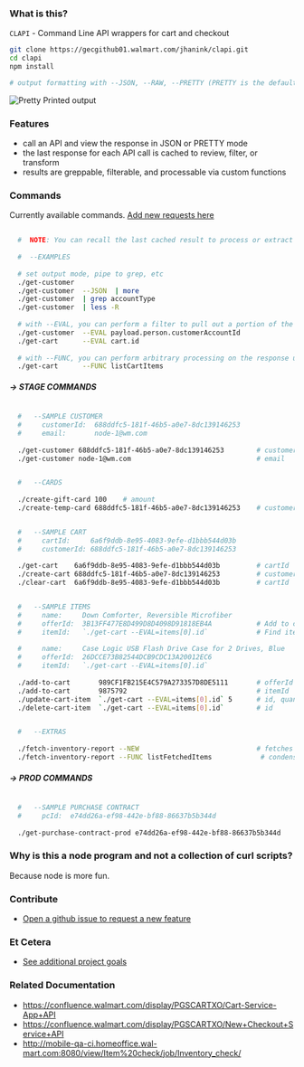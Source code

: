 ### What is this?

`CLAPI` - Command Line API wrappers for cart and checkout

```sh
git clone https://gecgithub01.walmart.com/jhanink/clapi.git
cd clapi
npm install
```
```sh
# output formatting with --JSON, --RAW, --PRETTY (PRETTY is the default)
```

![Pretty Printed output](https://gecgithub01.walmart.com/jhanink/dev-api-shortcuts/blob/master/assets/api-shortcuts-jh1.png?raw=true)

### Features

* call an API and view the response in JSON or PRETTY mode
* the last response for each API call is cached to review, filter, or transform
* results are greppable, filterable, and processable via custom functions


### Commands

Currently available commands. [Add new requests here](https://gecgithub01.walmart.com/jhanink/dev-api-shortcuts/issues)

```sh
  
  #  NOTE: You can recall the last cached result to process or extract information
   
  #  --EXAMPLES
  
  # set output mode, pipe to grep, etc
  ./get-customer
  ./get-customer  --JSON  | more
  ./get-customer  | grep accountType
  ./get-customer  | less -R
  
  # with --EVAL, you can perform a filter to pull out a portion of the response
  ./get-customer  --EVAL payload.person.customerAccountId
  ./get-cart      --EVAL cart.id
  
  # with --FUNC, you can perform arbitrary processing on the response using a custom function
  ./get-cart      --FUNC listCartItems
  ```

##### → STAGE COMMANDS

```sh

  #   --SAMPLE CUSTOMER
  #     customerId:  688ddfc5-181f-46b5-a0e7-8dc139146253
  #     email:       node-1@wm.com
  
  ./get-customer 688ddfc5-181f-46b5-a0e7-8dc139146253        # customerId
  ./get-customer node-1@wm.com                               # email
```

```sh

  #   --CARDS
  
  ./create-gift-card 100    # amount
  ./create-temp-card 688ddfc5-181f-46b5-a0e7-8dc139146253    # customerId
```

```sh

  #   --SAMPLE CART
  #     cartId:     6a6f9ddb-8e95-4083-9efe-d1bbb544d03b
  #     customerId: 688ddfc5-181f-46b5-a0e7-8dc139146253
  
  ./get-cart    6a6f9ddb-8e95-4083-9efe-d1bbb544d03b         # cartId
  ./create-cart 688ddfc5-181f-46b5-a0e7-8dc139146253         # customerId
  ./clear-cart  6a6f9ddb-8e95-4083-9efe-d1bbb544d03b         # cartId
```

```sh

  #   --SAMPLE ITEMS
  #     name:     Down Comforter, Reversible Microfiber
  #     offerId:  3B13FF477E8D499D8D4098D91818EB4A           # Add to cart
  #     itemId:   `./get-cart --EVAL=items[0].id`            # Find itemId after adding to cart
  
  #     name:     Case Logic USB Flash Drive Case for 2 Drives, Blue
  #     offerId:  26DCCE73B82544DCB9CDC13A20012EC6
  #     itemId:   `./get-cart --EVAL=items[0].id`
  
  ./add-to-cart       989CF1FB215E4C579A273357D8DE5111       # offerId
  ./add-to-cart       9875792                                # itemId
  ./update-cart-item  `./get-cart --EVAL=items[0].id` 5      # id, quantity   (not USItemId)
  ./delete-cart-item  `./get-cart --EVAL=items[0].id`        # id             (not USItemId)
```

```sh

  #   --EXTRAS
  
  ./fetch-inventory-report --NEW                             # fetches the latest report
  ./fetch-inventory-report --FUNC listFetchedItems            # condensed report of "REGULAR" items
```

##### → PROD COMMANDS

```sh

  #   --SAMPLE PURCHASE CONTRACT
  #     pcId:  e74dd26a-ef98-442e-bf88-86637b5b344d
   
  ./get-purchase-contract-prod e74dd26a-ef98-442e-bf88-86637b5b344d     # purchase contract Id
```



### Why is this a node program and not a collection of curl scripts?

Because node is more fun.



### Contribute

* [Open a github issue to request a new feature](https://gecgithub01.walmart.com/jhanink/dev-api-shortcuts/issues)



### Et Cetera

* [See additional project goals](project-goals.md)


### Related Documentation

* https://confluence.walmart.com/display/PGSCARTXO/Cart-Service-App+API
* https://confluence.walmart.com/display/PGSCARTXO/New+Checkout+Service+API
* http://mobile-qa-ci.homeoffice.wal-mart.com:8080/view/Item%20check/job/Inventory_check/

